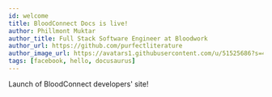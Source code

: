 ```yaml
---
id: welcome
title: BloodConnect Docs is live!
author: Phillmont Muktar
author_title: Full Stack Software Engineer at Bloodwork
author_url: https://github.com/purfectliterature
author_image_url: https://avatars1.githubusercontent.com/u/51525686?s=460&v=4
tags: [facebook, hello, docusaurus]
---
```


Launch of BloodConnect developers' site!
